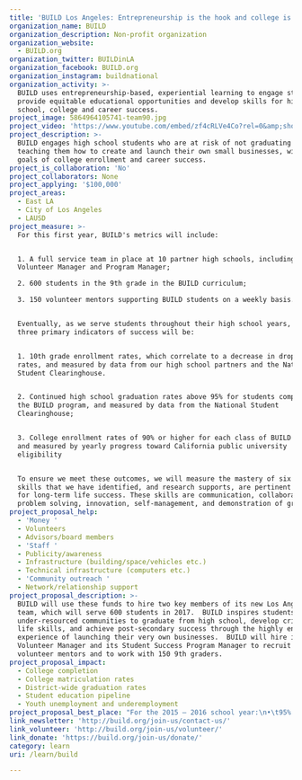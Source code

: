 ```yaml
---
title: 'BUILD Los Angeles: Entrepreneurship is the hook and college is the goal.  '
organization_name: BUILD
organization_description: Non-profit organization
organization_website:
  - BUILD.org
organization_twitter: BUILDinLA
organization_facebook: BUILD.org
organization_instagram: buildnational
organization_activity: >-
  BUILD uses entrepreneurship-based, experiential learning to engage students,
  provide equitable educational opportunities and develop skills for high
  school, college and career success.
project_image: 5864964105741-team90.jpg
project_video: 'https://www.youtube.com/embed/zf4cRLVe4Co?rel=0&amp;showinfo=0'
project_description: >-
  BUILD engages high school students who are at risk of not graduating by
  teaching them how to create and launch their own small businesses, with the
  goals of college enrollment and career success.
project_is_collaboration: 'No'
project_collaborators: None
project_applying: '$100,000'
project_areas:
  - East LA
  - City of Los Angeles
  - LAUSD
project_measure: >-
  For this first year, BUILD's metrics will include: 


  1. A full service team in place at 10 partner high schools, including the
  Volunteer Manager and Program Manager;

  2. 600 students in the 9th grade in the BUILD curriculum;

  3. 150 volunteer mentors supporting BUILD students on a weekly basis.  


  Eventually, as we serve students throughout their high school years, BUILD’s
  three primary indicators of success will be: 


  1. 10th grade enrollment rates, which correlate to a decrease in dropout
  rates, and measured by data from our high school partners and the National
  Student Clearinghouse. 


  2. Continued high school graduation rates above 95% for students completing
  the BUILD program, and measured by data from the National Student
  Clearinghouse;


  3. College enrollment rates of 90% or higher for each class of BUILD seniors,
  and measured by yearly progress toward California public university
  eligibility


  To ensure we meet these outcomes, we will measure the mastery of six (6)
  skills that we have identified, and research supports, are pertinent to master
  for long-term life success. These skills are communication, collaboration,
  problem solving, innovation, self-management, and demonstration of grit.
project_proposal_help:
  - 'Money '
  - Volunteers
  - Advisors/board members
  - 'Staff '
  - Publicity/awareness
  - Infrastructure (building/space/vehicles etc.)
  - Technical infrastructure (computers etc.)
  - 'Community outreach '
  - Network/relationship support
project_proposal_description: >-
  BUILD will use these funds to hire two key members of its new Los Angeles
  team, which will serve 600 students in 2017.  BUILD inspires students from
  under-resourced communities to graduate from high school, develop critical
  life skills, and achieve post-secondary success through the highly engaging
  experience of launching their very own businesses.  BUILD will hire its
  Volunteer Manager and its Student Success Program Manager to recruit 150
  volunteer mentors and to work with 150 9th graders.
project_proposal_impact:
  - College completion
  - College matriculation rates
  - District-wide graduation rates
  - Student education pipeline
  - Youth unemployment and underemployment
project_proposal_best_place: "For the 2015 – 2016 school year:\n•\t95% of BUILD students graduated from high school on time.  In contrast, the national average rate of on-time high school graduation is 81%, and the national average rate of on-time high school graduation for low-income students is 73%.\n•\t98% of our students were accepted to a postsecondary option, and of those, 82% were accepted to four-year colleges.\n•\t69% of BUILD students who graduated in 2015 enrolled in college the Fall immediately following their high school graduation.  In contrast, the national average college enrollment rate is 66%, and the national average rate for BUILD’s target population (low-income students of color from urban high schools) is 52%.\n\nBUILD’s Plan for Los Angeles\nBeginning with the 2017-2018 school year, BUILD Los Angeles will serve 600 students in the 9th grade.  Our initial geographic focus will be on the region centered in Downtown Los Angeles and extending several miles into East Los Angeles.  BUILD Los Angeles will work with traditional comprehensive public high schools, charter schools, and pilot schools.  BUILD’s national Research and Evaluation Team will be able to study and learn how the BUILD model works in each of those three settings.  \n\nIn succeeding years, BUILD Los Angeles will continue to add a new 9th grade cohort of approximately 600 students each year.  By the 2020-2021 school year, BUILD will have grown to serve approximately 2,400 students.  Seed grants invested now will quickly bear fruit in the form of a highly impactful regional team of 30 BUILDers serving 2,400 students, 25 schools and 500 mentors.  \n\nOutcomes in Los Angeles\nMost importantly, BUILD has a demonstrated record of ensuring high school graduation and college enrollment among low-income high school students.  Of BUILD students nationally in 2015-2016, 95% graduated high school on time and 69% of those graduates enrolled in a post-secondary institution.  Both of those figures are much higher than the national cohort’s rates of 73% graduation and 52% enrollment.\n\nAssuming BUILD Los Angeles matches these results, that means over the next five years:\n\nAn additional 528 students who graduate high school instead of dropping out (2,280 of 2,400 BUILD Students graduate vs. 1,752 students nationally graduate)\n\nAn additional 408 students who enroll in post-secondary institutions (1,656 of 2,400 BUILD Students enroll vs. 1,248 students nationally enroll)\n\nWith its first class of 9th graders, BUILD Los Angeles will be responsible for an additional 132 high school graduates and 102 college enrollees in Los Angeles."
link_newsletter: 'http://build.org/join-us/contact-us/'
link_volunteer: 'http://build.org/join-us/volunteer/'
link_donate: 'https://build.org/join-us/donate/'
category: learn
uri: /learn/build

---
```

